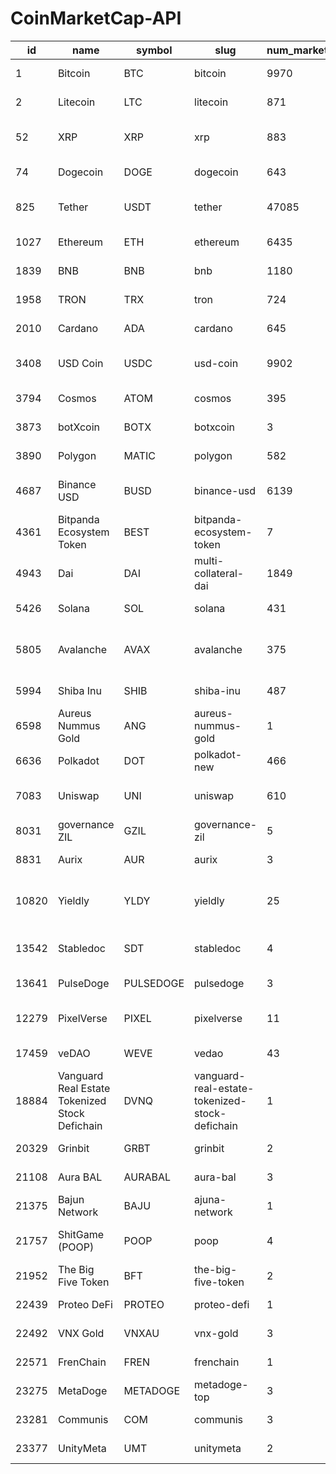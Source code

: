 # CoinMarketCap-API

| id    | name                                           | symbol    | slug                                           | num_market_pairs | date_added               | tags/0                           | tags/1                      | tags/2                             | max_supply | circulating_supply | total_supply | platform | cmc_rank |
| ----- | ---------------------------------------------- | --------- | ---------------------------------------------- | ---------------- | ------------------------ | -------------------------------- | --------------------------- | ---------------------------------- | ---------- | ------------------ | ------------ | -------- | -------- |
| 1     | Bitcoin                                        | BTC       | bitcoin                                        | 9970             | 2013-04-28T00:00:00.000Z | mineable                         | pow                         | sha-256                            | 21000000   | 19283900           | 19283900     |          | 1        |
| 2     | Litecoin                                       | LTC       | litecoin                                       | 871              | 2013-04-28T00:00:00.000Z | mineable                         | pow                         | scrypt                             | 84000000   | 72227066           | 84000000     |          | 14       |
| 52    | XRP                                            | XRP       | xrp                                            | 883              | 2013-08-04T00:00:00.000Z | medium-of-exchange               | enterprise-solutions        | arrington-xrp-capital-portfolio    | 1E+11      | 5.08E+10           | 1E+11        |          | 6        |
| 74    | Dogecoin                                       | DOGE      | dogecoin                                       | 643              | 2013-12-15T00:00:00.000Z | mineable                         | pow                         | scrypt                             |            | 1.33E+11           | 1.33E+11     |          | 9        |
| 825   | Tether                                         | USDT      | tether                                         | 47085            | 2015-02-25T00:00:00.000Z | payments                         | stablecoin                  | asset-backed-stablecoin            |            | 6.82E+10           | 7.31E+10     |          | 3        |
| 1027  | Ethereum                                       | ETH       | ethereum                                       | 6435             | 2015-08-07T00:00:00.000Z | pos                              | smart-contracts             | ethereum-ecosystem                 |            | 1.22E+08           | 1.22E+08     |          | 2        |
| 1839  | BNB                                            | BNB       | bnb                                            | 1180             | 2017-07-25T00:00:00.000Z | marketplace                      | centralized-exchange        | payments                           | 2E+08      | 1.58E+08           | 1.6E+08      |          | 4        |
| 1958  | TRON                                           | TRX       | tron                                           | 724              | 2017-09-13T00:00:00.000Z | media                            | payments                    | tron-ecosystem                     | 9.17E+10   | 9.17E+10           |              | 16       |
| 2010  | Cardano                                        | ADA       | cardano                                        | 645              | 2017-10-01T00:00:00.000Z | dpos                             | pos                         | platform                           | 4.5E+10    | 3.46E+10           | 3.54E+10     |          | 8        |
| 3408  | USD Coin                                       | USDC      | usd-coin                                       | 9902             | 2018-10-08T00:00:00.000Z | medium-of-exchange               | stablecoin                  | asset-backed-stablecoin            |            | 4.18E+10           | 4.18E+10     |          | 5        |
| 3794  | Cosmos                                         | ATOM      | cosmos                                         | 395              | 2019-03-14T00:00:00.000Z | platform                         | cosmos-ecosystem            | content-creation                   |            | 2.86E+08           | 0            |          | 19       |
| 3873  | botXcoin                                       | BOTX      | botxcoin                                       | 3                | 2019-04-18T00:00:00.000Z | marketplace                      |                             |                                    | 0          | 5E+09              |              | 4997     |
| 3890  | Polygon                                        | MATIC     | polygon                                        | 582              | 2019-04-28T00:00:00.000Z | platform                         | enterprise-solutions        | scaling                            | 1E+10      | 8.73E+09           | 1E+10        |          | 10       |
| 4687  | Binance USD                                    | BUSD      | binance-usd                                    | 6139             | 2019-09-20T00:00:00.000Z | stablecoin                       | asset-backed-stablecoin     | binance-chain                      |            | 1.62E+10           | 1.62E+10     |          | 7        |
| 4361  | Bitpanda Ecosystem Token                       | BEST      | bitpanda-ecosystem-token                       | 7                | 2019-10-18T00:00:00.000Z | marketplace                      | centralized-exchange        | 1E+09                              | 0          | 7.95E+08           |              | 4985     |
| 4943  | Dai                                            | DAI       | multi-collateral-dai                           | 1849             | 2019-11-22T00:00:00.000Z | defi                             | stablecoin                  | asset-backed-stablecoin            |            | 5.8E+09            | 5.8E+09      |          | 17       |
| 5426  | Solana                                         | SOL       | solana                                         | 431              | 2020-04-10T00:00:00.000Z | pos                              | platform                    | solana-ecosystem                   |            | 3.73E+08           | 5.39E+08     |          | 11       |
| 5805  | Avalanche                                      | AVAX      | avalanche                                      | 375              | 2020-07-13T00:00:00.000Z | defi                             | smart-contracts             | three-arrows-capital-portfolio     | 7.2E+08    | 3.15E+08           | 4.21E+08     |          | 15       |
| 5994  | Shiba Inu                                      | SHIB      | shiba-inu                                      | 487              | 2020-08-01T00:00:00.000Z | memes                            | ethereum-ecosystem          | doggone-doggerel                   | 5.49E+14   | 5.9E+14            |              | 13       |
| 6598  | Aureus Nummus Gold                             | ANG       | aureus-nummus-gold                             | 1                | 2020-08-17T00:00:00.000Z |                                  |                             |                                    | 6E+13      | 0                  | 6E+13        |          | 5000     |
| 6636  | Polkadot                                       | DOT       | polkadot-new                                   | 466              | 2020-08-19T00:00:00.000Z | substrate                        | polkadot                    | binance-chain                      |            | 1.15E+09           | 1.28E+09     |          | 12       |
| 7083  | Uniswap                                        | UNI       | uniswap                                        | 610              | 2020-09-17T00:00:00.000Z | decentralized-exchange-dex-token | defi                        | dao                                | 1E+09      | 7.62E+08           | 1E+09        |          | 18       |
| 8031  | governance ZIL                                 | GZIL      | governance-zil                                 | 5                | 2020-12-16T00:00:00.000Z | dao                              | zilliqa-ecosystem           | 722700                             | 0          | 0                  |              | 4980     |
| 8831  | Aurix                                          | AUR       | aurix                                          | 3                | 2021-03-16T00:00:00.000Z |                                  |                             |                                    | 20000000   | 0                  | 17000000     |          | 4989     |
| 10820 | Yieldly                                        | YLDY      | yieldly                                        | 25               | 2021-07-10T00:00:00.000Z | algorand-ecosystem               | trustswap-launchpad         | okex-blockdream-ventures-portfolio | 1E+10      | 0                  | 1E+10        |          | 4994     |
| 13542 | Stabledoc                                      | SDT       | stabledoc                                      | 4                | 2021-10-29T08:59:01.000Z | health                           | binance-smart-chain         | move-to-earn                       | 1E+08      | 0                  | 1E+08        |          | 4999     |
| 13641 | PulseDoge                                      | PULSEDOGE | pulsedoge                                      | 3                | 2021-11-01T08:24:18.000Z |                                  |                             |                                    |            | 0                  | 0            |          | 4979     |
| 12279 | PixelVerse                                     | PIXEL     | pixelverse                                     | 11               | 2021-11-06T06:49:56.000Z | collectibles-nfts                | exnetwork-capital-portfolio | 1E+09                              | 0          | 1E+09              |              | 4981     |
| 17459 | veDAO                                          | WEVE      | vedao                                          | 43               | 2022-01-19T02:44:11.000Z | fantom-ecosystem                 |                             | 8260189                            | 0          | 8260189            |              | 4992     |
| 18884 | Vanguard Real Estate Tokenized Stock Defichain | DVNQ      | vanguard-real-estate-tokenized-stock-defichain | 1                | 2022-03-16T03:21:31.000Z |                                  |                             |                                    |            | 0                  | 0            |          | 4991     |
| 20329 | Grinbit                                        | GRBT      | grinbit                                        | 2                | 2022-05-27T06:00:19.000Z |                                  |                             |                                    | 1E+10      | 0                  | 1E+10        |          | 4982     |
| 21108 | Aura BAL                                       | AURABAL   | aura-bal                                       | 3                | 2022-07-25T06:27:23.000Z | ethereum-ecosystem               |                             | 0                                  | 1585471    |                    | 4996         |
| 21375 | Bajun Network                                  | BAJU      | ajuna-network                                  | 1                | 2022-08-13T22:38:51.000Z |                                  |                             |                                    | 50000000   | 0                  | 50000000     |          | 4988     |
| 21757 | ShitGame (POOP)                                | POOP      | poop                                           | 4                | 2022-09-09T06:41:18.000Z | gaming                           | binance-smart-chain         | 0                                  | 5E+10      |                    | 4990         |
| 21952 | The Big Five Token                             | BFT       | the-big-five-token                             | 2                | 2022-09-26T15:21:36.000Z |                                  |                             |                                    | 1E+11      | 0                  | 9.7E+10      |          | 4993     |
| 22439 | Proteo DeFi                                    | PROTEO    | proteo-defi                                    | 1                | 2022-10-28T06:30:38.000Z |                                  |                             |                                    | 20000000   | 0                  | 5391279      |          | 4983     |
| 22492 | VNX Gold                                       | VNXAU     | vnx-gold                                       | 3                | 2022-11-01T05:09:43.000Z |                                  |                             |                                    | 0          | 0                  | 0            |          | 4984     |
| 22571 | FrenChain                                      | FREN      | frenchain                                      | 1                | 2022-11-07T04:41:00.000Z |                                  |                             |                                    | 1E+09      | 0                  | 1E+09        |          | 4995     |
| 23275 | MetaDoge                                       | METADOGE  | metadoge-top                                   | 3                | 2023-01-18T15:16:33.000Z |                                  |                             |                                    | 1E+09      | 0                  | 1E+09        |          | 4998     |
| 23281 | Communis                                       | COM       | communis                                       | 3                | 2023-01-19T09:35:57.000Z |                                  |                             |                                    |            | 0                  | 2.28E+16     |          | 4986     |
| 23377 | UnityMeta                                      | UMT       | unitymeta                                      | 2                | 2023-02-02T06:00:37.000Z |                                  |                             |                                    | 98810      | 0                  | 98810        |          | 4987     |
